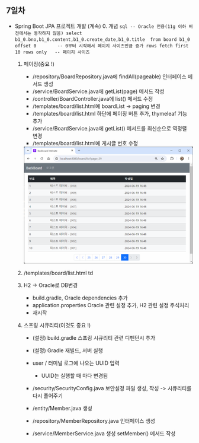 ## 7일차
- Spring Boot JPA 프로젝트 개발 (계속)
    0. 개념
        ```sql
        -- Oracle 전용(11g 이하 버전에서는 동작하지 않음)
        select b1_0.bno,b1_0.content,b1_0.create_date,b1_0.title 
        from board b1_0 offset 0        -- 0부터 시작해서 페이지 사이즈만큼 증가
        rows fetch first 10 rows only   -- 페이지 사이즈
        ```
    1. 페이징(중요 !)
        - /repository/BoardRepository.java에 findAll(pageable) 인터페이스 메서드 생성
        - /service/BoardService.java에 getList(page) 메서드 작성
        - /controller/BoardController.java에 list() 메서드 수정
        - /templates/board/list.html에 boardList -> paging 변경
        - /templates/board/list.html 하단에 페이징 버튼 추가, thymeleaf 기능 추가
        - /service/BoardService.java에 getList() 메서드를 최신순으로 역정렬 변경
        - /templates/board/list.html에 게시글 번호 수정
        
		<img src="https://raw.githubusercontent.com/Koeyh/study-springboot-2024/main/images/sp006.png" width="730">


    2. /templates/board/list.html td

    3. H2 -> Oracle로 DB변경
        - build.gradle, Oracle dependencies 추가
        - application.properties Oracle 관련 설정 추가, H2 관련 설정 주석처리
        - 재시작

    4. 스프링 시큐리티(이것도 중요 !)
        - (설정) build.gradle 스프링 시큐리티 관련 디펜던시 추가
        - (설정) Gradle 재빌드, 서버 실행
        - user / 터미널 로그에 나오는 UUID 입력
            - UUID는 실행할 때 마다 변경됨
        - /security/SecurityConfig.java 보안설정 파일 생성, 작성 -> 시큐리티를 다시 풀어주기
    
        - /entity/Member.java 생성
        - /repository/MemberRepository.java 인터페이스 생성
        - /service/MemberService.java 생성 setMember() 메서드 작성
